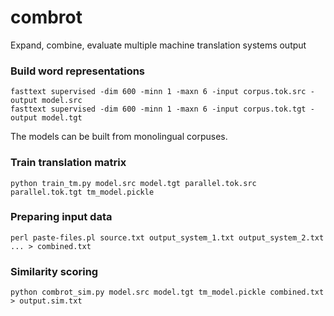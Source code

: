 # combrot
Expand, combine, evaluate multiple machine translation systems output


### Build word representations

    fasttext supervised -dim 600 -minn 1 -maxn 6 -input corpus.tok.src -output model.src
    fasttext supervised -dim 600 -minn 1 -maxn 6 -input corpus.tok.tgt -output model.tgt

The models can be built from monolingual corpuses.

### Train translation matrix

    python train_tm.py model.src model.tgt parallel.tok.src parallel.tok.tgt tm_model.pickle

### Preparing input data

    perl paste-files.pl source.txt output_system_1.txt output_system_2.txt ... > combined.txt

### Similarity scoring

    python combrot_sim.py model.src model.tgt tm_model.pickle combined.txt > output.sim.txt

